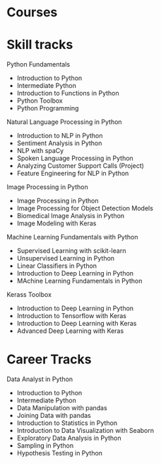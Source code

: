 # Courses


# Skill tracks

Python Fundamentals
- Introduction to Python
- Intermediate Python
- Introduction to Functions in Python
- Python Toolbox
- Python Programming 

Natural Language Processing in Python
- Introduction to NLP in Python
- Sentiment Analysis in Python
- NLP with spaCy
- Spoken Language Processing in Python
- Analyzing Customer Support Calls (Project)
- Feature Engineering for NLP in Python

Image Processing in Python
- Image Processing in Python
- Image Processing for Object Detection Models
- Biomedical Image Analysis in Python
- Image Modeling with Keras

Machine Learning Fundamentals with Python
- Supervised Learning with scikit-learn
- Unsupervised Learning in Python
- Linear Classifiers in Python
- Introduction to Deep Learning in Python
- MAchine Learning Fundamentals in Python

Kerass Toolbox
- Introduction to Deep Learning in Python
- Introduction to Tensorflow with Keras
- Introduction to Deep Learning with Keras
- Advanced Deep Learning with Keras

# Career Tracks

Data Analyst in Python
- Introduction to Python
- Intermediate Python
- Data Manipulation with pandas
- Joining Data with pandas
- Introduction to Statistics in Python
- Introduction to Data Visualization with Seaborn
- Exploratory Data Analysis in Python
- Sampling in Python
- Hypothesis Testing in Python

